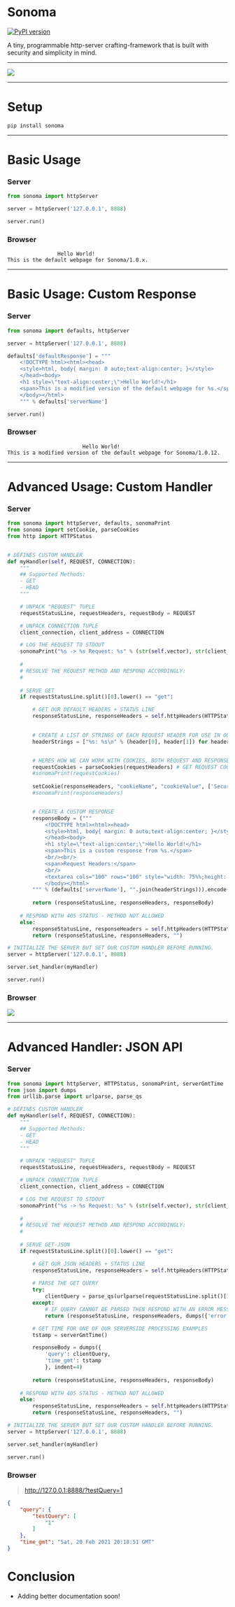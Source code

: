 # Sonoma
[![PyPI version](https://badge.fury.io/py/sonoma.svg)](https://badge.fury.io/py/sonoma)

A tiny, programmable http-server crafting-framework that is built with security and simplicity in mind.

----

![](https://imengine.prod.srp.navigacloud.com/?uuid=C31C28DA-402C-4C02-9083-6C8DACCF1556&type=primary&q=72&width=1024)

----

# Setup
```pip install sonoma```

----


# Basic Usage

### Server
```python
from sonoma import httpServer

server = httpServer('127.0.0.1', 8888)

server.run()
```

### Browser
```
                Hello World!
This is the default webpage for Sonoma/1.0.x.
```

----

# Basic Usage: Custom Response
### Server
```python
from sonoma import defaults, httpServer

server = httpServer('127.0.0.1', 8888)

defaults['defaultResponse'] = """ 
    <!DOCTYPE html><html><head>
    <style>html, body{ margin: 0 auto;text-align:center; }</style>
    </head><body>
    <h1 style=\"text-align:center;\">Hello World!</h1>
    <span>This is a modified version of the default webpage for %s.</span>
    </body></html>
    """ % defaults['serverName'] 

server.run()
```

### Browser
```
                        Hello World!
This is a modified version of the default webpage for Sonoma/1.0.12.
```

----

# Advanced Usage: Custom Handler
### Server
```python
from sonoma import httpServer, defaults, sonomaPrint
from sonoma import setCookie, parseCookies
from http import HTTPStatus


# DEFINES CUSTOM HANDLER
def myHandler(self, REQUEST, CONNECTION):
    """
    ## Supported Methods:
    - GET
    - HEAD
    """

    # UNPACK "REQUEST" TUPLE 
    requestStatusLine, requestHeaders, requestBody = REQUEST

    # UNPACK CONNECTION TUPLE
    client_connection, client_address = CONNECTION

    # LOG THE REQUEST TO STDOUT
    sonomaPrint("%s -> %s Request: %s" % (str(self.vector), str(client_address), str(requestStatusLine),))
    
    #
    # RESOLVE THE REQUEST METHOD AND RESPOND ACCORDINGLY:
    #
    
    # SERVE GET
    if requestStatusLine.split()[0].lower() == "get":

        # GET OUR DEFAULT HEADERS + STATUS LINE
        responseStatusLine, responseHeaders = self.httpHeaders(HTTPStatus.OK, contentType="html")
        

        # CREATE A LIST OF STRINGS OF EACH REQUEST HEADER FOR USE IN OUR EXAMPLE
        headerStrings = ["%s: %s\n" % (header[0], header[1]) for header in requestHeaders]


        # HERES HOW WE CAN WORK WITH COOKIES, BOTH REQUEST AND RESPONSE:
        requestCookies = parseCookies(requestHeaders) # GET REQUEST COOKIES
        #sonomaPrint(requestCookies)        
        
        setCookie(responseHeaders, "cookieName", "cookieValue", ['Secure', 'HttpOnly']) # SET A RESPONSE COOKIE
        #sonomaPrint(responseHeaders)


        # CREATE A CUSTOM RESPONSE
        responseBody = ("""
            <!DOCTYPE html><html><head>
            <style>html, body{ margin: 0 auto;text-align:center; }</style>
            </head><body>
            <h1 style=\"text-align:center;\">Hello World!</h1>
            <span>This is a custom response from %s.</span>
            <br/><br/>
            <span>Request Headers:</span>
            <br/>
            <textarea cols="100" rows="100" style="width: 75%%;height: 100%%;margin: 0 auto;">%s</textarea>
            </body></html>
        """ % (defaults['serverName'], "".join(headerStrings))).encode() 
            
        return (responseStatusLine, responseHeaders, responseBody)
    
    # RESPOND WITH 405 STATUS - METHOD NOT ALLOWED
    else:
        responseStatusLine, responseHeaders = self.httpHeaders(HTTPStatus.METHOD_NOT_ALLOWED, contentType="text")
        return (responseStatusLine, responseHeaders, "")   

# INITIALIZE THE SERVER BUT SET OUR CUSTOM HANDLER BEFORE RUNNING.
server = httpServer('127.0.0.1', 8888)

server.set_handler(myHandler)

server.run()
```

### Browser
![](https://cdn.discordapp.com/attachments/796917179987656774/809904244387348490/unknown.png)

----

# Advanced Handler: JSON API
### Server
```python
from sonoma import httpServer, HTTPStatus, sonomaPrint, serverGmtTime
from json import dumps
from urllib.parse import urlparse, parse_qs

# DEFINES CUSTOM HANDLER
def myHandler(self, REQUEST, CONNECTION):
    """
    ## Supported Methods:
    - GET
    - HEAD
    """

    # UNPACK "REQUEST" TUPLE 
    requestStatusLine, requestHeaders, requestBody = REQUEST

    # UNPACK CONNECTION TUPLE
    client_connection, client_address = CONNECTION

    # LOG THE REQUEST TO STDOUT
    sonomaPrint("%s -> %s Request: %s" % (str(self.vector), str(client_address), str(requestStatusLine),))
    
    #
    # RESOLVE THE REQUEST METHOD AND RESPOND ACCORDINGLY:
    #
    
    # SERVE GET-JSON
    if requestStatusLine.split()[0].lower() == "get":

        # GET OUR JSON HEADERS + STATUS LINE
        responseStatusLine, responseHeaders = self.httpHeaders(HTTPStatus.OK, contentType="json")
        
        # PARSE THE GET QUERY
        try:
            clientQuery = parse_qs(urlparse(requestStatusLine.split()[1]).query)
        except:
            # IF QUERY CANNOT BE PARSED THEN RESPOND WITH AN ERROR MESSAGE
            return (responseStatusLine, responseHeaders, dumps({'error': 'Invalid url query!'}))

        # GET TIME FOR ONE OF OUR SERVERSIDE PROCESSING EXAMPLES
        tstamp = serverGmtTime()

        responseBody = dumps({
            'query': clientQuery,
            'time_gmt': tstamp
            }, indent=4)
            
        return (responseStatusLine, responseHeaders, responseBody)
    
    # RESPOND WITH 405 STATUS - METHOD NOT ALLOWED
    else:
        responseStatusLine, responseHeaders = self.httpHeaders(HTTPStatus.METHOD_NOT_ALLOWED, contentType="text")
        return (responseStatusLine, responseHeaders, "")   

# INITIALIZE THE SERVER BUT SET OUR CUSTOM HANDLER BEFORE RUNNING.
server = httpServer('127.0.0.1', 8888)

server.set_handler(myHandler)

server.run()
```
### Browser
> http://127.0.0.1:8888/?testQuery=1
```json
{
    "query": {
        "testQuery": [
            "1"
        ]
    },
    "time_gmt": "Sat, 20 Feb 2021 20:18:51 GMT"
}
```
# Conclusion

- Adding better documentation soon!
